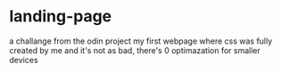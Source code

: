 # landing-page
a challange from the odin project
my first webpage where css was fully created by me and it's not as bad, there's 0 optimazation for smaller devices
